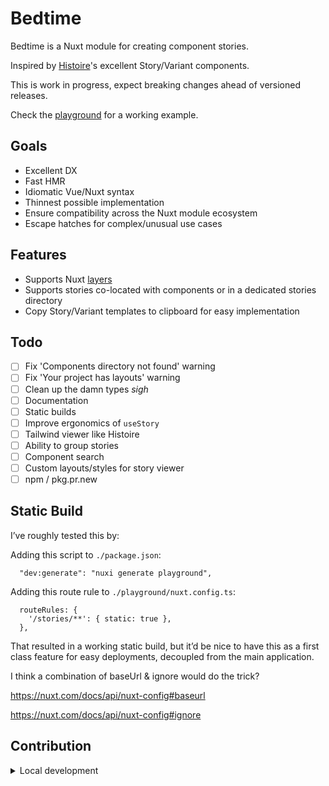 <!--
Get your module up and running quickly.

Find and replace all on all files (CMD+SHIFT+F):
- Name: Bedtime
- Package name: bedtime
- Description: My new Nuxt module
-->

# Bedtime

<!-- [![npm version][npm-version-src]][npm-version-href]
[![npm downloads][npm-downloads-src]][npm-downloads-href]
[![License][license-src]][license-href]
[![Nuxt][nuxt-src]][nuxt-href] -->

Bedtime is a Nuxt module for creating component stories.

Inspired by [Histoire](https://histoire.dev/)'s excellent Story/Variant components.

This is work in progress, expect breaking changes ahead of versioned releases.

Check the [playground](https://github.com/timhanlon/bedtime/tree/dev/playground) for a working example.

<!-- - [✨ &nbsp;Release Notes](/CHANGELOG.md) -->
<!-- - [🏀 Online playground](https://stackblitz.com/github/your-org/bedtime?file=playground%2Fapp.vue) -->
<!-- - [📖 &nbsp;Documentation](https://example.com) -->

## Goals

- Excellent DX
- Fast HMR
- Idiomatic Vue/Nuxt syntax
- Thinnest possible implementation
- Ensure compatibility across the Nuxt module ecosystem
- Escape hatches for complex/unusual use cases

## Features

<!-- Highlight some of the features your module provide here -->
- Supports Nuxt [layers](https://nuxt.com/docs/getting-started/layers)
- Supports stories co-located with components or in a dedicated stories directory
- Copy Story/Variant templates to clipboard for easy implementation

## Todo

- [ ] Fix 'Components directory not found' warning
- [ ] Fix 'Your project has layouts' warning
- [ ] Clean up the damn types *sigh*
- [ ] Documentation
- [ ] Static builds
- [ ] Improve ergonomics of `useStory`
- [ ] Tailwind viewer like Histoire
- [ ] Ability to group stories
- [ ] Component search
- [ ] Custom layouts/styles for story viewer
- [ ] npm / pkg.pr.new

## Static Build

I’ve roughly tested this by:

Adding this script to `./package.json`:

```
  "dev:generate": "nuxi generate playground",
```

Adding this route rule to `./playground/nuxt.config.ts`:

```
  routeRules: {
    '/stories/**': { static: true },
  },
```

That resulted in a working static build, but it’d be nice to have this as a first class feature for easy deployments, decoupled from the main application.

I think a combination of baseUrl & ignore would do the trick?

https://nuxt.com/docs/api/nuxt-config#baseurl

https://nuxt.com/docs/api/nuxt-config#ignore

<!-- ## Quick Setup

Install the module to your Nuxt application with one command:

```bash
npx nuxi module add bedtime
```

That's it! You can now use Bedtime in your Nuxt app ✨ -->

## Contribution

<details>
  <summary>Local development</summary>
  
  ```bash
  # Install dependencies
  npm install
  
  # Generate type stubs
  npm run dev:prepare
  
  # Develop with the playground
  npm run dev
  
  # Build the playground
  npm run dev:build
  
  # Run ESLint
  npm run lint
  
  # Run Vitest
  npm run test
  npm run test:watch
  
  # Release new version
  npm run release
  ```

</details>


<!-- Badges -->
<!-- [npm-version-src]: https://img.shields.io/npm/v/bedtime/latest.svg?style=flat&colorA=020420&colorB=00DC82
[npm-version-href]: https://npmjs.com/package/bedtime

[npm-downloads-src]: https://img.shields.io/npm/dm/bedtime.svg?style=flat&colorA=020420&colorB=00DC82
[npm-downloads-href]: https://npm.chart.dev/bedtime

[license-src]: https://img.shields.io/npm/l/bedtime.svg?style=flat&colorA=020420&colorB=00DC82
[license-href]: https://npmjs.com/package/bedtime

[nuxt-src]: https://img.shields.io/badge/Nuxt-020420?logo=nuxt.js
[nuxt-href]: https://nuxt.com -->
